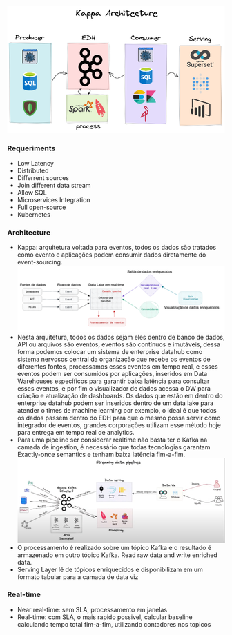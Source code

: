 ![kappa_architecture.png](img/kappa_architecture.png)

### Requeriments

- Low Latency
- Distributed
- Differrent sources
- Join different data stream
- Allow SQL
- Microservices Integration
- Full open-source
- Kubernetes

### Architecture

- Kappa: arquitetura voltada para eventos, todos os dados são tratados como evento e aplicações podem consumir dados diretamente do event-sourcing.
![kappa_low.png](img/kappa_low.png)
- Nesta arquitetura, todos os dados sejam eles dentro de banco de dados, API ou arquivos são eventos, eventos são contínuos e imutáveis, dessa forma podemos colocar um sistema de enterprise datahub como sistema nervosos central da organização que recebe os eventos de diferentes fontes, processamos esses eventos em tempo real, e esses eventos podem ser consumidos por aplicações, inseridos em Data Warehouses específicos para garantir baixa latência para consultar esses eventos, e por fim o visualizador de dados acessa o DW para criação e atualização de dashboards. Os dados que estão em dentro do enterprise datahub podem ser inseridos dentro de um data lake para atender o times de machine learning por exemplo, o ideal é que todos os dados passem dentro do EDH para que o mesmo possa servir como integrador de eventos, grandes corporações utilizam esse método hoje para entrega em tempo real de analytics.
- Para uma pipeline ser considerar realtime não basta ter o Kafka na camada de ingestion, é necessário que todas tecnologias garantam Exactly-once semantics e tenham baixa latência fim-a-fim.
![kappa_high.png](img/kappa_high.png)
- O processamento é realizado sobre um tópico Kafka e o resultado é armazenado em outro tópico Kafka. Read raw data and write enriched data.
- Serving Layer lê de tópicos enriquecidos e disponibilizam em um formato tabular para a camada de data viz

### Real-time
- Near real-time: sem SLA, processamento em janelas
- Real-time: com SLA, o mais rapido possivel, calcular baseline calculando tempo total fim-a-fim, utilizando contadores nos topicos
